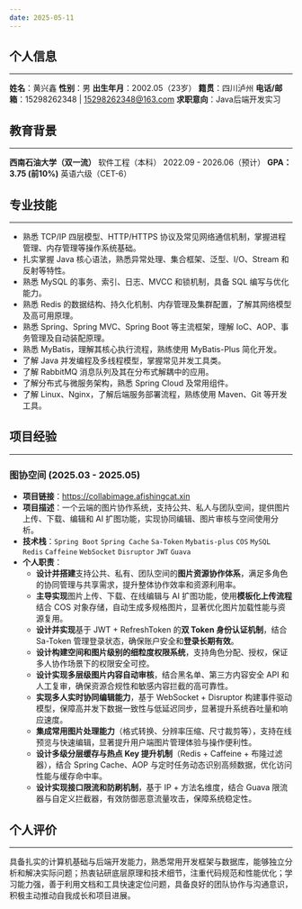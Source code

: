 ```yaml
---
date: 2025-05-11
---
```

## 个人信息
---
**姓名**：黄兴鑫
**性别**：男
**出生年月**：2002.05（23岁）
**籍贯**：四川泸州
**电话/邮箱**：15298262348 | 15298262348@163.com
**求职意向**：Java后端开发实习
## 教育背景
---
**西南石油大学（双一流）**
软件工程（本科）
2022.09 - 2026.06（预计）
**GPA：3.75 (前10%)**
英语六级（CET-6）
## 专业技能
---
- 熟悉 TCP/IP 四层模型、HTTP/HTTPS 协议及常见网络通信机制，掌握进程管理、内存管理等操作系统基础。
- 扎实掌握 Java 核心语法，熟悉异常处理、集合框架、泛型、I/O、Stream 和反射等特性。
- 熟悉 MySQL 的事务、索引、日志、MVCC 和锁机制，具备 SQL 编写与优化能力。
- 熟悉 Redis 的数据结构、持久化机制、内存管理及集群配置，了解其网络模型及高可用原理。
- 熟悉 Spring、Spring MVC、Spring Boot 等主流框架，理解 IoC、AOP、事务管理及自动装配原理。
- 熟悉 MyBatis，理解其核心执行流程，熟练使用 MyBatis-Plus 简化开发。
- 了解 Java 并发编程及多线程模型，掌握常见并发工具类。
- 了解 RabbitMQ 消息队列及其在分布式解耦中的应用。
- 了解分布式与微服务架构，熟悉 Spring Cloud 及常用组件。
- 了解 Linux、Nginx，了解后端服务部署流程，熟练使用 Maven、Git 等开发工具。
## 项目经验
---
### 图协空间 (2025.03 - 2025.05)
- **项目链接**：https://collabimage.afishingcat.xin
- **项目描述**：一个云端的图片协作系统，支持公共、私人与团队空间，提供图片上传、下载、编辑和 AI 扩图功能，实现协同编辑、图片审核与空间使用分析。
- **技术栈**：`Spring Boot` `Spring Cache` `Sa-Token` `Mybatis-plus` `COS` `MySQL` `Redis` `Caffeine` `WebSocket` `Disruptor` `JWT` `Guava`
- **个人职责**：
	- **设计并搭建**支持公共、私有、团队空间的**图片资源协作体系**，满足多角色的协同管理与共享需求，提升整体协作效率和资源利用率。
	- **主导实现**图片上传、下载、在线编辑与 AI 扩图功能，使用**模板化上传流程**结合 COS 对象存储，自动生成多规格图片，显著优化图片加载性能与资源复用。
	- **设计并实现**基于 JWT + RefreshToken 的**双 Token 身份认证机制**，结合 Sa-Token 管理登录状态，确保账户安全和**登录长期有效**。
	- **设计构建空间和图片级别的细粒度权限系统**，支持角色分配、授权，保证多人协作场景下的权限安全可控。
	- **设计实现多层级图片内容自动审核**，结合黑名单、第三方内容安全 API 和人工复审，确保资源合规性和敏感内容拦截的高可靠性。
	- **实现多人实时协同编辑能力**，基于 WebSocket + Disruptor 构建事件驱动模型，保障高并发下数据一致性与低延迟同步，显著提升系统吞吐量和响应速度。
	- **集成常用图片处理能力**（格式转换、分辨率压缩、尺寸裁剪等），支持在线预览与快速编辑，显著提升用户端图片管理体验与操作便利性。
	- **设计多级分层缓存与热点 Key 提升机制**（Redis + Caffeine + 布隆过滤器），结合 Spring Cache、AOP 与定时任务动态识别高频数据，优化访问性能与缓存命中率。
	- **设计实现接口限流和防刷机制**，基于 IP + 方法名维度，结合 Guava 限流器与自定义拦截器，有效防御恶意流量攻击，保障系统稳定性。
## 个人评价
---
具备扎实的计算机基础与后端开发能力，熟悉常用开发框架与数据库，能够独立分析和解决实际问题；热衷钻研底层原理和技术细节，注重代码规范和性能优化；学习能力强，善于利用文档和工具快速定位问题，具备良好的团队协作与沟通意识，积极主动推动自我成长和项目进展。
